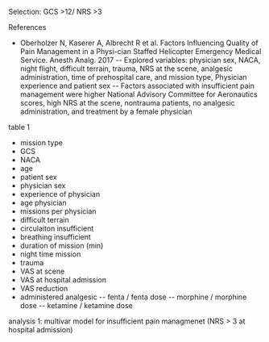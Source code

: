 Selection: GCS >12/ NRS >3 

References
- Oberholzer N, Kaserer A, Albrecht R et al. Factors Influencing Quality of Pain Management in a Physi-cian Staffed Helicopter Emergency Medical Service. Anesth Analg. 2017
-- Explored variables: physician sex, NACA, night flight, difficult terrain, trauma, NRS at the scene, analgesic administration, time of prehospital care, and mission type, Physician experience and patient sex
-- Factors associated with insufficient pain management were higher National Advisory Committee for Aeronautics scores, high NRS at the scene, nontrauma patients, no analgesic administration, and treatment by a female physician

table 1
- mission type
- GCS
- NACA
- age
- patient sex
- physician sex
- experience of physician
- age physician
- missions per physician
- difficult terrain
- circulaiton insufficient
- breathing insufficient
- duration of mission (min)
- night time mission
- trauma
- VAS at scene 
- VAS at hospital admission
- VAS reduction 
- administered analgesic
-- fenta / fenta dose
-- morphine / morphine dose
-- ketamine / ketamine dose

analysis 1: multivar model for insufficient pain managmenet (NRS > 3 at hospital admission)